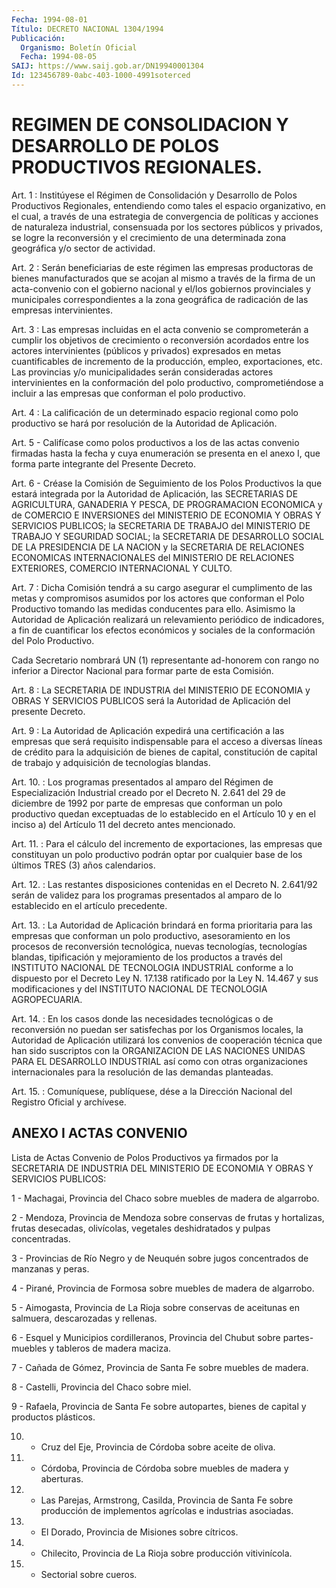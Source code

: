 ```yaml
---
Fecha: 1994-08-01
Título: DECRETO NACIONAL 1304/1994
Publicación:
  Organismo: Boletín Oficial
  Fecha: 1994-08-05
SAIJ: https://www.saij.gob.ar/DN19940001304
Id: 123456789-0abc-403-1000-4991soterced
---
```

# REGIMEN DE CONSOLIDACION Y DESARROLLO DE POLOS PRODUCTIVOS REGIONALES.

<a id="1"></a>
Art.  1 : Institúyese el Régimen de Consolidación y Desarrollo de Polos Productivos  Regionales, entendiendo como tales el espacio organizativo, en el cual, a través de una estrategia de convergencia de políticas  y  acciones  de  naturaleza  industrial, consensuada  por  los  sectores  públicos  y privados, se logre  la reconversión  y el crecimiento de una determinada  zona  geográfica y/o sector de actividad.

<a id="2"></a>
Art.  2  :  Serán  beneficiarias  de este régimen las empresas productoras  de bienes manufacturados que  se  acojan  al  mismo  a través de la firma  de  un acta-convenio con el gobierno nacional y el/los gobiernos provinciales  y  municipales correspondientes a la zona  geográfica  de  radicación  de las  empresas  intervinientes.

<a id="3"></a>
Art.  3  :  Las  empresas  incluidas  en  el  acta convenio se comprometerán a cumplir los objetivos de crecimiento o reconversión  acordados entre los actores intervinientes  (públicos y privados) expresados  en metas cuantificables de incremento de la producción,  empleo,  exportaciones,    etc.   Las  provincias  y/o municipalidades  serán  consideradas actores intervinientes  en  la conformación del polo productivo,  comprometiéndose a incluir a las empresas que conforman el polo productivo.

<a id="4"></a>
Art.  4  :  La calificación de un determinado espacio regional como polo productivo  se  hará  por  resolución  de la Autoridad de Aplicación.

<a id="5"></a>
Art.  5 - Califícase como polos productivos a los de las actas convenio firmadas  hasta la fecha y cuya enumeración se presenta en el anexo I, que forma  parte  integrante  del Presente Decreto.

<a id="6"></a>
Art.  6  -  Créase  la  Comisión  de  Seguimiento   de  los  Polos Productivos la que estará integrada por la Autoridad de Aplicación, las SECRETARIAS DE AGRICULTURA, GANADERIA  Y  PESCA, DE PROGRAMACION  ECONOMICA  y de COMERCIO E INVERSIONES del MINISTERIO DE ECONOMIA Y OBRAS Y SERVICIOS  PUBLICOS; la SECRETARIA DE TRABAJO del  MINISTERIO DE TRABAJO Y SEGURIDAD  SOCIAL;  la  SECRETARIA  DE DESARROLLO  SOCIAL  DE  LA PRESIDENCIA DE LA NACION y la SECRETARIA DE  RELACIONES  ECONOMICAS    INTERNACIONALES   del  MINISTERIO  DE RELACIONES EXTERIORES, COMERCIO INTERNACIONAL Y CULTO.

<a id="7"></a>
Art.  7  :  Dicha  Comisión  tendrá  a  su  cargo  asegurar el cumplimento  de  las  metas  y compromisos asumidos por los actores que conforman el Polo Productivo  tomando  las  medidas conducentes para  ello.  Asimismo  la  Autoridad  de  Aplicación  realizará  un relevamiento  periódico  de  indicadores, a fin de cuantificar  los efectos  económicos  y  sociales    de  la  conformación  del  Polo Productivo.

Cada  Secretario  nombrará  UN  (1) representante  ad-honorem  con rango no inferior a Director Nacional  para  formar  parte  de esta Comisión.

<a id="8"></a>
Art. 8 : La SECRETARIA DE INDUSTRIA del MINISTERIO DE ECONOMIA y OBRAS  Y  SERVICIOS  PUBLICOS será la Autoridad de Aplicación del presente Decreto.

<a id="9"></a>
Art. 9 : La Autoridad de Aplicación expedirá una certificación a las  empresas  que  será requisito indispensable para el acceso a diversas  líneas  de crédito  para  la  adquisición  de  bienes  de capital, constitución  de  capital  de  trabajo  y  adquisición  de tecnologías blandas.

<a id="10"></a>
Art.  10. : Los programas presentados al amparo del Régimen de Especialización Industrial creado por el Decreto N. 2.641 del 29 de diciembre  de 1992 por parte de  empresas  que  conforman  un  polo productivo quedan  exceptuadas  de lo establecido en el Artículo 10 y en el inciso a) del Artículo 11  del  decreto  antes  mencionado.

<a id="11"></a>
Art. 11. : Para el cálculo del incremento de exportaciones, las empresas  que  constituyan  un  polo  productivo  podrán  optar por cualquier    base   de  los  últimos  TRES  (3)  años  calendarios.

<a id="12"></a>
Art. 12. : Las restantes disposiciones contenidas en el Decreto N. 2.641/92 serán de  validez  para  los  programas  presentados al amparo de lo establecido en el artículo precedente.

<a id="13"></a>
Art.  13.  :  La  Autoridad  de  Aplicación  brindará en forma prioritaria  para  las  empresas que conforman un polo  productivo, asesoramiento en los procesos  de  reconversión tecnológica, nuevas tecnologías, tecnologías blandas, tipificación  y  mejoramiento  de los  productos  a  través  del  INSTITUTO  NACIONAL  DE  TECNOLOGIA INDUSTRIAL  conforme  a  lo  dispuesto por el Decreto Ley N. 17.138 ratificado  por la  Ley  N. 14.467  y  sus  modificaciones   y  del INSTITUTO NACIONAL DE TECNOLOGIA AGROPECUARIA.

<a id="14"></a>
Art. 14. : En los casos donde las necesidades tecnológicas o de reconversión  no puedan ser satisfechas por los Organismos locales, la Autoridad de  Aplicación  utilizará los convenios de cooperación técnica  que  han  sido  suscriptos  con  la  ORGANIZACION  DE  LAS NACIONES UNIDAS PARA EL DESARROLLO  INDUSTRIAL  así  como con otras organizaciones  internacionales para la resolución de las  demandas planteadas.

<a id="15"></a>
Art.  15.  :  Comuníquese,  publíquese,  dése  a  la Dirección Nacional del Registro Oficial y archívese.

## ANEXO I ACTAS CONVENIO

<a id="1"></a>
Lista de Actas Convenio de Polos Productivos ya firmados por la SECRETARIA  DE  INDUSTRIA  DEL  MINISTERIO  DE  ECONOMIA  Y OBRAS Y SERVICIOS PUBLICOS:

1  -  Machagai,  Provincia  del  Chaco sobre muebles de madera  de algarrobo.

2 - Mendoza, Provincia de Mendoza  sobre  conservas  de  frutas  y hortalizas,  frutas  desecadas, olivícolas, vegetales deshidratados y pulpas concentradas.

3 - Provincias de Río  Negro y de Neuquén sobre jugos concentrados de manzanas y peras.

4  - Pirané, Provincia de  Formosa  sobre  muebles  de  madera  de algarrobo.

5 -  Aimogasta, Provincia de La Rioja sobre conservas de aceitunas en salmuera, descarozadas y rellenas.

6 - Esquel  y Municipios cordilleranos, Provincia del Chubut sobre partes-muebles y tableros de madera maciza.

7 - Cañada de  Gómez,  Provincia  de  Santa  Fe  sobre  muebles de madera.

8 - Castelli, Provincia del Chaco sobre miel.

9  -  Rafaela,  Provincia de Santa Fe sobre autopartes, bienes  de capital y productos plásticos.

10. - Cruz del Eje,  Provincia  de  Córdoba sobre aceite de oliva.

11.  -  Córdoba, Provincia de Córdoba sobre muebles  de  madera  y aberturas.

12. - Las  Parejas,  Armstrong,  Casilda,  Provincia  de  Santa Fe sobre producción  de  implementos agrícolas e industrias asociadas.

13.  -  El  Dorado,  Provincia  de  Misiones  sobre  cítricos.

14.  -  Chilecito,  Provincia    de   La  Rioja  sobre  producción vitivinícola.

15. - Sectorial sobre cueros.